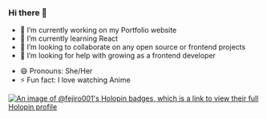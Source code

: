 ### Hi there 👋

- 🔭 I’m currently working on my Portfolio website
- 🌱 I’m currently learning React
- 👯 I’m looking to collaborate on any open source or frontend projects
- 🤔 I’m looking for help with growing as a frontend developer
<!-- - 💬 Ask me about ...
- 📫 How to reach me: -->
- 😄 Pronouns: She/Her
- ⚡ Fun fact: I love watching Anime


[![An image of @fejiro001's Holopin badges, which is a link to view their full Holopin profile](https://holopin.me/fejiro001)](https://holopin.io/@fejiro001)

